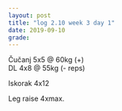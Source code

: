 ```yaml
---
layout: post
title: "log 2.10 week 3 day 1"
date: 2019-09-10
grade:
---
```


Čučanj 5x5 @ 60kg (+)  
DL 4x8 @ 55kg (- reps)    

Iskorak 4x12   

Leg raise 4xmax.   
     
